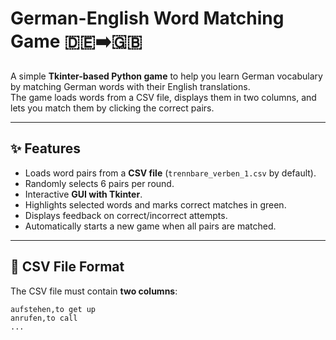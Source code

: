 # German-English Word Matching Game 🇩🇪➡️🇬🇧

A simple **Tkinter-based Python game** to help you learn German vocabulary by matching German words with their English translations.  
The game loads words from a CSV file, displays them in two columns, and lets you match them by clicking the correct pairs.  

---

## ✨ Features
- Loads word pairs from a **CSV file** (`trennbare_verben_1.csv` by default).
- Randomly selects 6 pairs per round.
- Interactive **GUI with Tkinter**.
- Highlights selected words and marks correct matches in green.
- Displays feedback on correct/incorrect attempts.
- Automatically starts a new game when all pairs are matched.

---

## 📂 CSV File Format
The CSV file must contain **two columns**:
```csv
aufstehen,to get up
anrufen,to call
...

